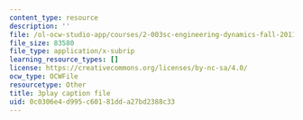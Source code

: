 ```yaml
---
content_type: resource
description: ''
file: /ol-ocw-studio-app/courses/2-003sc-engineering-dynamics-fall-2011/0c0306e4d995c60181dda27bd2388c33_63sIgMvBuEQ.srt
file_size: 83580
file_type: application/x-subrip
learning_resource_types: []
license: https://creativecommons.org/licenses/by-nc-sa/4.0/
ocw_type: OCWFile
resourcetype: Other
title: 3play caption file
uid: 0c0306e4-d995-c601-81dd-a27bd2388c33
---
```

